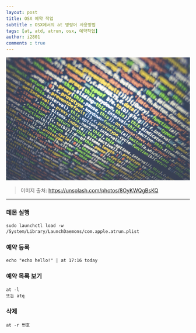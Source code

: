 ```yaml
---
layout: post
title: OSX 예약 작업
subtitle : OSX에서의 at 명령어 사용방법
tags: [at, atd, atrun, osx, 예약작업]
author: i2801
comments : true
---
```


![hashids.js](/assets/post/photo-1489389944381-3471b5b30f04.jpeg)
> 이미지 출처: https://unsplash.com/photos/8OyKWQgBsKQ

---

### 데몬 실행
```
sudo launchctl load -w /System/Library/LaunchDaemons/com.apple.atrun.plist
```

### 예약 등록
```
echo "echo hello!" | at 17:16 today
```

### 예약 목록 보기
```
at -l
또는 atq
```

### 삭제
```
at -r 번호
```
